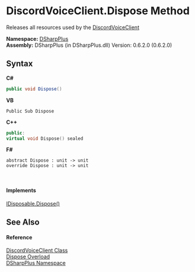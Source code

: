 # DiscordVoiceClient.Dispose Method 
 

Releases all resources used by the <a href="cb2896d5-fa4d-77de-0710-64ed5d5badbf">DiscordVoiceClient</a>

**Namespace:**&nbsp;<a href="503971eb-de5e-a570-9922-de9500a9b1cc">DSharpPlus</a><br />**Assembly:**&nbsp;DSharpPlus (in DSharpPlus.dll) Version: 0.6.2.0 (0.6.2.0)

## Syntax

**C#**<br />
``` C#
public void Dispose()
```

**VB**<br />
``` VB
Public Sub Dispose
```

**C++**<br />
``` C++
public:
virtual void Dispose() sealed
```

**F#**<br />
``` F#
abstract Dispose : unit -> unit 
override Dispose : unit -> unit 
```

<br />

#### Implements
<a href="http://msdn2.microsoft.com/en-us/library/es4s3w1d" target="_blank">IDisposable.Dispose()</a><br />

## See Also


#### Reference
<a href="cb2896d5-fa4d-77de-0710-64ed5d5badbf">DiscordVoiceClient Class</a><br /><a href="fa02d00e-c80d-5ab9-a5b0-35f93a6bc1da">Dispose Overload</a><br /><a href="503971eb-de5e-a570-9922-de9500a9b1cc">DSharpPlus Namespace</a><br />